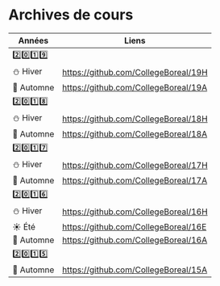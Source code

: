 # Archives de cours


| Années                | Liens                                |
|-----------------------|--------------------------------------|
|:two::zero::one::nine: |                                      |
|:snowman: Hiver        | https://github.com/CollegeBoreal/19H |
|:maple_leaf: Automne   | https://github.com/CollegeBoreal/19A |
|:two::zero::one::eight:|                                      |
|:snowman: Hiver        | https://github.com/CollegeBoreal/18H |
|:maple_leaf: Automne   | https://github.com/CollegeBoreal/18A |
|:two::zero::one::seven:|                                      |
|:snowman: Hiver        | https://github.com/CollegeBoreal/17H |
|:maple_leaf: Automne   | https://github.com/CollegeBoreal/17A |
|:two::zero::one::six:  |                                      |
|:snowman: Hiver        | https://github.com/CollegeBoreal/16H |
|:sunny: Été            | https://github.com/CollegeBoreal/16E |
|:maple_leaf: Automne   | https://github.com/CollegeBoreal/16A |
|:two::zero::one::five: |                                      |
|:maple_leaf: Automne   | https://github.com/CollegeBoreal/15A |


